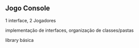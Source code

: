 ## Jogo Console

1 interface, 2 Jogadores

implementação de interfaces, organização de classes/pastas

library básica